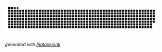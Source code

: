 <picture>
  <source media="(prefers-color-scheme: dark)" srcset="https://raw.githubusercontent.com/vhleao/vhleao/output/github-contribution-grid-snake-dark.svg">
  <source media="(prefers-color-scheme: light)" srcset="https://raw.githubusercontent.com/vhleao/vhleao/output/github-contribution-grid-snake.svg">
  <img alt="github contribution grid snake animation" src="https://raw.githubusercontent.com/vhleao/vhleao/output/github-contribution-grid-snake.svg">
</picture>

_generated with [Platane/snk](https://github.com/Platane/snk)_
